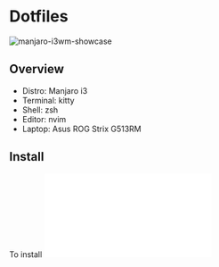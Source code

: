 # Dotfiles
![manjaro-i3wm-showcase](https://github.com/user-attachments/assets/3dbd547e-8539-48bf-b391-819430d3cc20)


## Overview

- Distro: Manjaro i3
- Terminal: kitty
- Shell: zsh
- Editor: nvim
- Laptop: Asus ROG Strix G513RM

## Install

To install ![follow this steps](INSTALL.md)
